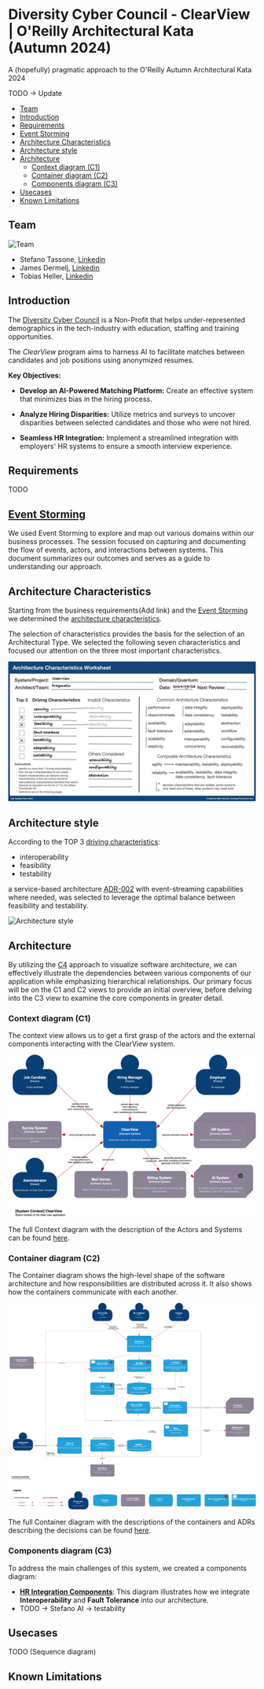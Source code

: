 # Diversity Cyber Council - ClearView | O'Reilly Architectural Kata (Autumn 2024)
A (hopefully) pragmatic approach to the O'Reilly Autumn Architectural Kata 2024

TODO -> Update

- [Team](#team)
- [Introduction](#introduction)
- [Requirements](#requirements)
- [Event Storming](#event-storming)
- [Architecture Characteristics](#architecture-characteristics)
- [Architecture style](#architecture-style)
- [Architecture](#architecture)
  - [Context diagram (C1)](#context-diagram-c1)
  - [Container diagram (C2)](#container-diagram-c2)
  - [Components diagram (C3)](#components-diagram-c3)
- [Usecases](#usecases)
- [Known Limitations](#known-limitations)


## Team
![Team](/ArchitectureCharacteristics/images/team.png)

- Stefano Tassone, [Linkedin](https://ch.linkedin.com/in/stefano-tassone)
- James Dermelj, [Linkedin](https://ch.linkedin.com/in/james-dermelj-493446119)
- Tobias Heller, [Linkedin](https://ch.linkedin.com/in/tobias-heller)

## Introduction
The [Diversity Cyber Council](https://www.diversitycybercouncil.com/) is a Non-Profit that helps under-represented demographics in the tech-industry with education, staffing and training opportunities.

The *ClearView* program aims to harness AI to facilitate matches between candidates and job positions using anonymized resumes.

**Key Objectives:**

- **Develop an AI-Powered Matching Platform:** Create an effective system that minimizes bias in the hiring process.
  
- **Analyze Hiring Disparities:** Utilize metrics and surveys to uncover disparities between selected candidates and those who were not hired.
  
- **Seamless HR Integration:** Implement a streamlined integration with employers' HR systems to ensure a smooth interview experience.


## Requirements
TODO

## [Event Storming](./EventStorming/event_storming.md)
We used Event Storming to explore and map out various domains within our business processes. The session focused on capturing and documenting the flow of events, actors, and interactions between systems. This document summarizes our outcomes and serves as a guide to understanding our approach.


## Architecture Characteristics
Starting from the business requirements(Add link) and the [Event Storming](./EventStorming/event_storming.md) we determined the [architecture characteristics](/ArchitectureCharacteristics/Characteristics.md).

The selection of characteristics provides the basis for the selection of an Architectural Type. We selected the following seven characteristics and focused our attention on the three most important characteristics.

![ArchitecturalCharacteristics](/ArchitectureCharacteristics/images/architecture-characteristics.png)

## Architecture style
According to the TOP 3 [driving characteristics](/ArchitectureCharacteristics/Characteristics.md):
- interoperability
- feasibility
- testability

a service-based architecture [ADR-002](/ADR/ADR-002-architecture-style.md) with event-streaming capabilities where needed, was selected to leverage the optimal balance between feasibility and testability.

![Architecture style](/ADR/images/ADR-002-architecture-style.png)

## Architecture
By utilizing the [C4](https://c4model.com/) approach to visualize software architecture, we can effectively illustrate the dependencies between various components of our application while emphasizing hierarchical relationships. Our primary focus will be on the C1 and C2 views to provide an initial overview, before delving into the C3 view to examine the core components in greater detail.

###  Context diagram (C1)
The context view allows us to get a first grasp of the actors and the external components interacting with the ClearView system.

![Context diagram  (C1)](/C4/images/C1-Context.png)

The full Context diagram with the description of the Actors and Systems can be found [here](/C4/C1-context.md).


### Container diagram (C2)
The Container diagram shows the high-level shape of the software architecture and how responsibilities are distributed across it. 
It also shows how the containers communicate with each another. 

![Container diagram (C2)](/C4/images/C2-Container.png)

The full Container diagram with the descriptions of the containers and  ADRs describing the decisions can be found [here](/C4/C2-container.md).


### Components diagram (C3)
To address the main challenges of this system, we created a components diagram:

- **[HR Integration Components](/C4/C3-components-hr-integration.md)**: This diagram illustrates how we integrate **Interoperability** and **Fault Tolerance** into our architecture.
- TODO -> Stefano AI -> testability

## Usecases
TODO (Sequence diagram)

## Known Limitations
